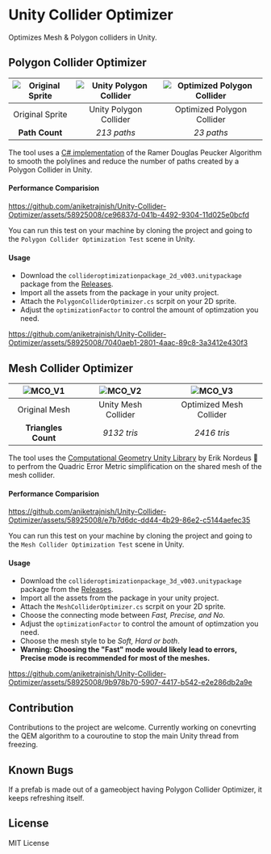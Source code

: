 # Unity Collider Optimizer

Optimizes Mesh & Polygon colliders in Unity.

## Polygon Collider Optimizer

| ![Original Sprite](https://github.com/aniketrajnish/Unity-Collider-Optimizer/assets/58925008/7a30f557-e3dd-4a79-82a4-7b28e5196fe3) | ![Unity Polygon Collider](https://github.com/aniketrajnish/Unity-Collider-Optimizer/assets/58925008/b776b4f7-5107-4f81-b2b1-e1a60e514059) | ![Optimized Polygon Collider](https://github.com/aniketrajnish/Unity-Collider-Optimizer/assets/58925008/7c8340f3-3125-4ee3-ae31-689e2a3439c0) |
|:---:|:---:|:---:|
| Original Sprite | Unity Polygon Collider | Optimized Polygon Collider |
|**Path Count**| *213 paths* | *23 paths* |

The tool uses a [C# implementation](https://www.codeproject.com/Articles/18936/A-C-Implementation-of-Douglas-Peucker-Line-Appro) of the Ramer Douglas Peucker Algorithm to smooth the polylines and reduce the number of paths created by a Polygon Collider in Unity.

#### Performance Comparision

https://github.com/aniketrajnish/Unity-Collider-Optimizer/assets/58925008/ce96837d-041b-4492-9304-11d025e0bcfd

You can run this test on your machine by cloning the project and going to the `Polygon Collider Optimization Test` scene in Unity.

#### Usage
* Download the `collideroptimizationpackage_2d_v003.unitypackage` package from the [Releases](https://github.com/aniketrajnish/Unity-Collider-Optimizer/releases/).
* Import all the assets from the package in your unity project.
* Attach the `PolygonColliderOptimizer.cs` scrpit on your 2D sprite.
* Adjust the `optimizationFactor` to control the amount of optimzation you need.
  
https://github.com/aniketrajnish/Unity-Collider-Optimizer/assets/58925008/7040aeb1-2801-4aac-89c8-3a3412e430f3

## Mesh Collider Optimizer 

| ![MCO_V1](https://github.com/aniketrajnish/Unity-Collider-Optimizer/assets/58925008/d0f1ef6f-fa1c-43e5-9a0e-f2ee0ec9e87a) | ![MCO_V2](https://github.com/aniketrajnish/Unity-Collider-Optimizer/assets/58925008/298ab0b6-cbd4-49a9-80a2-edc42107524a) | ![MCO_V3](https://github.com/aniketrajnish/Unity-Collider-Optimizer/assets/58925008/e6306124-c612-4c4b-8142-c869858b74c1) |
|:---:|:---:|:---:|
| Original Mesh | Unity Mesh Collider | Optimized Mesh Collider |
|**Triangles Count**| *9132 tris* | *2416 tris* |

The tool uses the [Computational Geometry Unity Library](https://github.com/Habrador/Computational-geometry) by Erik Nordeus 🐐 to perfrom the Quadric Error Metric simplification on the shared mesh of the mesh collider.

#### Performance Comparision

https://github.com/aniketrajnish/Unity-Collider-Optimizer/assets/58925008/e7b7d6dc-dd44-4b29-86e2-c5144aefec35

You can run this test on your machine by cloning the project and going to the `Mesh Collider Optimization Test` scene in Unity.

#### Usage
* Download the `collideroptimizationpackage_3d_v003.unitypackage` package from the [Releases](https://github.com/aniketrajnish/Unity-Collider-Optimizer/releases/).
* Import all the assets from the package in your unity project.
* Attach the `MeshColliderOptimizer.cs` scrpit on your 2D sprite.
* Choose the connecting mode between _Fast, Precise, and No._
* Adjust the `optimizationFactor` to control the amount of optimzation you need.
* Choose the mesh style to be _Soft, Hard or both_.
* **Warning: Choosing the "Fast" mode would likely lead to errors, Precise mode is recommended for most of the meshes.**
  
https://github.com/aniketrajnish/Unity-Collider-Optimizer/assets/58925008/9b978b70-5907-4417-b542-e2e286db2a9e

## Contribution
Contributions to the project are welcome. Currently working on conevrting the QEM algorithm to a couroutine to stop the main Unity thread from freezing.

## Known Bugs
If a prefab is made out of a gameobject having Polygon Collider Optimizer, it keeps refreshing itself.

## License
MIT License
